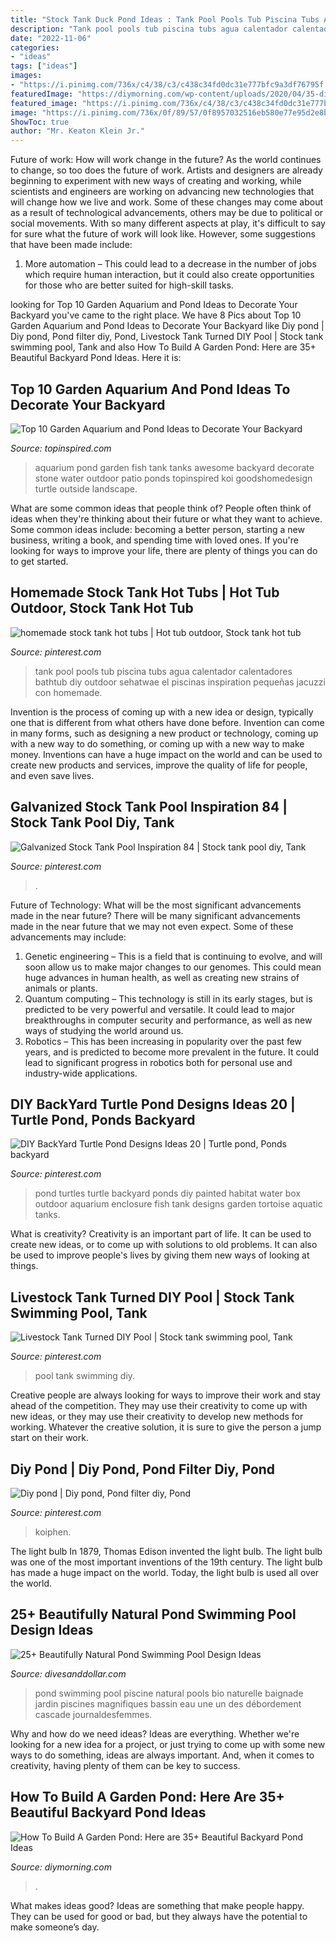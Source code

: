 ```yaml
---
title: "Stock Tank Duck Pond Ideas : Tank Pool Pools Tub Piscina Tubs Agua Calentador Calentadores Bathtub Diy Outdoor Sehatwae El Piscinas Inspiration Pequeñas Jacuzzi Con Homemade"
description: "Tank pool pools tub piscina tubs agua calentador calentadores bathtub diy outdoor sehatwae el piscinas inspiration pequeñas jacuzzi con homemade"
date: "2022-11-06"
categories:
- "ideas"
tags: ["ideas"]
images:
- "https://i.pinimg.com/736x/c4/38/c3/c438c34fd0dc31e777bfc9a3df76795f.jpg"
featuredImage: "https://diymorning.com/wp-content/uploads/2020/04/35-diy-garden-pond-ideas.jpg"
featured_image: "https://i.pinimg.com/736x/c4/38/c3/c438c34fd0dc31e777bfc9a3df76795f.jpg"
image: "https://i.pinimg.com/736x/0f/89/57/0f8957032516eb580e77e95d2e8b07b2.jpg"
ShowToc: true
author: "Mr. Keaton Klein Jr."
---
```



Future of work: How will work change in the future?
As the world continues to change, so too does the future of work. Artists and designers are already beginning to experiment with new ways of creating and working, while scientists and engineers are working on advancing new technologies that will change how we live and work. Some of these changes may come about as a result of technological advancements, others may be due to political or social movements. With so many different aspects at play, it's difficult to say for sure what the future of work will look like. However, some suggestions that have been made include: 
1) More automation – This could lead to a decrease in the number of jobs which require human interaction, but it could also create opportunities for those who are better suited for high-skill tasks.

	

		
looking for Top 10 Garden Aquarium and Pond Ideas to Decorate Your Backyard you've came to the right place. We have 8 Pics about Top 10 Garden Aquarium and Pond Ideas to Decorate Your Backyard like Diy pond | Diy pond, Pond filter diy, Pond, Livestock Tank Turned DIY Pool | Stock tank swimming pool, Tank and also How To Build A Garden Pond: Here are 35+ Beautiful Backyard Pond Ideas. Here it is:
		
    
## Top 10 Garden Aquarium And Pond Ideas To Decorate Your Backyard

<img loading=lazy src="https://www.topinspired.com/wp-content/uploads/2015/05/7-Stone-Aquarium.jpg" onerror="this.onerror=null;this.src='https://tse1.mm.bing.net/th?id=OIP.lPhtH9PWcN9LVhwRqIm7VQHaFr&amp;pid=15.1';" alt="Top 10 Garden Aquarium and Pond Ideas to Decorate Your Backyard">

_Source: topinspired.com_

>aquarium pond garden fish tank tanks awesome backyard decorate stone water outdoor patio ponds topinspired koi goodshomedesign turtle outside landscape. 

	

What are some common ideas that people think of?
People often think of ideas when they're thinking about their future or what they want to achieve. Some common ideas include: becoming a better person, starting a new business, writing a book, and spending time with loved ones. If you're looking for ways to improve your life, there are plenty of things you can do to get started.

    
## Homemade Stock Tank Hot Tubs | Hot Tub Outdoor, Stock Tank Hot Tub

<img loading=lazy src="https://i.pinimg.com/736x/0f/89/57/0f8957032516eb580e77e95d2e8b07b2.jpg" onerror="this.onerror=null;this.src='https://tse1.mm.bing.net/th?id=OIP.D9GG-sKqrWog2CIxs1V40wHaHa&amp;pid=15.1';" alt="homemade stock tank hot tubs | Hot tub outdoor, Stock tank hot tub">

_Source: pinterest.com_

>tank pool pools tub piscina tubs agua calentador calentadores bathtub diy outdoor sehatwae el piscinas inspiration pequeñas jacuzzi con homemade. 

	

Invention is the process of coming up with a new idea or design, typically one that is different from what others have done before. Invention can come in many forms, such as designing a new product or technology, coming up with a new way to do something, or coming up with a new way to make money. Inventions can have a huge impact on the world and can be used to create new products and services, improve the quality of life for people, and even save lives.

    
## Galvanized Stock Tank Pool Inspiration 84 | Stock Tank Pool Diy, Tank

<img loading=lazy src="https://i.pinimg.com/736x/06/62/2e/06622ee1f3893e77de802b18d6a67989.jpg" onerror="this.onerror=null;this.src='https://tse3.mm.bing.net/th?id=OIP.SH_fJD0EoIEn8alxU5jIQwHaFi&amp;pid=15.1';" alt="Galvanized Stock Tank Pool Inspiration 84 | Stock tank pool diy, Tank">

_Source: pinterest.com_

>. 

	

Future of Technology: What will be the most significant advancements made in the near future?
There will be many significant advancements made in the near future that we may not even expect. Some of these advancements may include: 
1. Genetic engineering – This is a field that is continuing to evolve, and will soon allow us to make major changes to our genomes. This could mean huge advances in human health, as well as creating new strains of animals or plants. 
2. Quantum computing – This technology is still in its early stages, but is predicted to be very powerful and versatile. It could lead to major breakthroughs in computer security and performance, as well as new ways of studying the world around us. 
3. Robotics – This has been increasing in popularity over the past few years, and is predicted to become more prevalent in the future. It could lead to significant progress in robotics both for personal use and industry-wide applications. 

    
## DIY BackYard Turtle Pond Designs Ideas 20 | Turtle Pond, Ponds Backyard

<img loading=lazy src="https://i.pinimg.com/736x/c4/38/c3/c438c34fd0dc31e777bfc9a3df76795f.jpg" onerror="this.onerror=null;this.src='https://tse1.mm.bing.net/th?id=OIP.ghoB9Gi1cVbiQf8JjgS5rwHaJ4&amp;pid=15.1';" alt="DIY BackYard Turtle Pond Designs Ideas 20 | Turtle pond, Ponds backyard">

_Source: pinterest.com_

>pond turtles turtle backyard ponds diy painted habitat water box outdoor aquarium enclosure fish tank designs garden tortoise aquatic tanks. 

	

What is creativity?
Creativity is an important part of life. It can be used to create new ideas, or to come up with solutions to old problems. It can also be used to improve people's lives by giving them new ways of looking at things.

    
## Livestock Tank Turned DIY Pool | Stock Tank Swimming Pool, Tank

<img loading=lazy src="https://i.pinimg.com/736x/c9/dc/cc/c9dccc6f4b0262c4f641f9e6deb2e2cb--diy-pool-plunge-pool-diy.jpg" onerror="this.onerror=null;this.src='https://tse1.mm.bing.net/th?id=OIP.nqsfXQPpXlBaECriTo3lIwHaFj&amp;pid=15.1';" alt="Livestock Tank Turned DIY Pool | Stock tank swimming pool, Tank">

_Source: pinterest.com_

>pool tank swimming diy. 

	

Creative people are always looking for ways to improve their work and stay ahead of the competition. They may use their creativity to come up with new ideas, or they may use their creativity to develop new methods for working. Whatever the creative solution, it is sure to give the person a jump start on their work.

    
## Diy Pond | Diy Pond, Pond Filter Diy, Pond

<img loading=lazy src="https://i.pinimg.com/originals/93/96/41/93964112b68e093f873181b415a7272c.jpg" onerror="this.onerror=null;this.src='https://tse4.mm.bing.net/th?id=OIP.z-8ck1HElvEXk7NggF_DzAHaFj&amp;pid=15.1';" alt="Diy pond | Diy pond, Pond filter diy, Pond">

_Source: pinterest.com_

>koiphen. 

	

The light bulb
In 1879, Thomas Edison invented the light bulb. The light bulb was one of the most important inventions of the 19th century. The light bulb has made a huge impact on the world. Today, the light bulb is used all over the world.

    
## 25+ Beautifully Natural Pond Swimming Pool Design Ideas

<img loading=lazy src="https://www.divesanddollar.com/wp-content/uploads/2018/10/pond-swimming-pool-6.jpg" onerror="this.onerror=null;this.src='https://tse1.mm.bing.net/th?id=OIP.-4oWUIr3nwmV1ZUYhaKCnQHaE8&amp;pid=15.1';" alt="25+ Beautifully Natural Pond Swimming Pool Design Ideas">

_Source: divesanddollar.com_

>pond swimming pool piscine natural pools bio naturelle baignade jardin piscines magnifiques bassin eau une un des débordement cascade journaldesfemmes. 

	

Why and how do we need ideas?
Ideas are everything. Whether we're looking for a new idea for a project, or just trying to come up with some new ways to do something, ideas are always important. And, when it comes to creativity, having plenty of them can be key to success.

    
## How To Build A Garden Pond: Here Are 35+ Beautiful Backyard Pond Ideas

<img loading=lazy src="https://diymorning.com/wp-content/uploads/2020/04/35-diy-garden-pond-ideas.jpg" onerror="this.onerror=null;this.src='https://tse3.mm.bing.net/th?id=OIP.4kf3egiEzmDtkP_YZfCQpQAAAA&amp;pid=15.1';" alt="How To Build A Garden Pond: Here are 35+ Beautiful Backyard Pond Ideas">

_Source: diymorning.com_

>. 

	

What makes ideas good?
Ideas are something that make people happy. They can be used for good or bad, but they always have the potential to make someone’s day.

